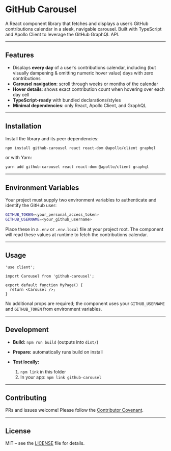 # GitHub Carousel

A React component library that fetches and displays a user’s GitHub contributions calendar in a sleek, navigable carousel. Built with TypeScript and Apollo Client to leverage the GitHub GraphQL API.

---

## Features

* Displays **every day** of a user’s contributions calendar, including (but visually dampening & omitting numeric hover value) days with zero contributions
* **Carousel navigation**: scroll through weeks or months of the calendar
* **Hover details**: shows exact contribution count when hovering over each day cell
* **TypeScript-ready** with bundled declarations/styles
* **Minimal dependencies**: only React, Apollo Client, and GraphQL

---

## Installation

Install the library and its peer dependencies:

```bash
npm install github-carousel react react-dom @apollo/client graphql
```

or with Yarn:

```bash
yarn add github-carousel react react-dom @apollo/client graphql
```

---

## Environment Variables

Your project must supply two environment variables to authenticate and identify the GitHub user:

```bash
GITHUB_TOKEN=<your_personal_access_token>
GITHUB_USERNAME=<your_github_username>
```

Place these in a `.env` or `.env.local` file at your project root. The component will read these values at runtime to fetch the contributions calendar.

---

## Usage

```tsx
'use client';

import Carousel from 'github-carousel';

export default function MyPage() {
  return <Carousel />;
}
```

No additional props are required; the component uses your `GITHUB_USERNAME` and `GITHUB_TOKEN` from environment variables.

---

## Development

* **Build:** `npm run build` (outputs into `dist/`)
* **Prepare:** automatically runs build on install
* **Test locally:**

  1. `npm link` in this folder
  2. In your app: `npm link github-carousel`

---

## Contributing

PRs and issues welcome! Please follow the [Contributor Covenant](https://www.contributor-covenant.org).

---

## License

MIT – see the [LICENSE](LICENSE) file for details.
